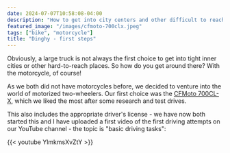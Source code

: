 ```yaml
---
date: 2024-07-07T10:58:08-04:00
description: "How to get into city centers and other difficult to reach locations? With a motorcycle!"
featured_image: "/images/cfmoto-700clx.jpeg"
tags: ["bike", "motorcycle"]
title: "Dinghy - first steps"
---
```

Obviously, a large truck is not always the first choice to get into tight inner cities or other hard-to-reach places. So how do you get around there? With the motorcycle, of course!

As we both did not have motorcycles before, we decided to venture into the world of motorized two-wheelers. Our first choice was the [CFMoto 700CL-X](https://cfmoto-motorcycle.eu/de/de/motorcycles/classic/700cl-x-adventure), which we liked the most after some research and test drives.

This also includes the appropriate driver's license - we have now both started this and I have uploaded a first video of the first driving attempts on our YouTube channel - the topic is "basic driving tasks":

{{< youtube YlmkmsXvZtY >}}
